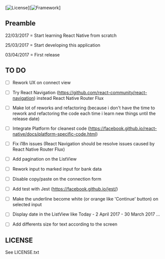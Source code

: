 [![License](https://img.shields.io/badge/license-AGPLv3-red.svg)][![Framework](https://img.shields.io/badge/React%20Native-0.42.3-blue.svg)]

## Preamble

22/03/2017 = Start learning React Native from scratch

25/03/2017 = Start developing this application

03/04/2017 = First release

## TO DO

- [ ] Rework UX on connect view
- [ ] Try React Navigation (https://github.com/react-community/react-navigation) instead React Native Router Flux
- [ ] Make lot of reworks and refactoring (because i don't have the time to rework and refactoring the code each time i learn new things until the release date)
- [ ] Integrate Platform for cleanest code (https://facebook.github.io/react-native/docs/platform-specific-code.html)
- [ ] Fix i18n issues (React Navigation should be resolve issues caused by React Native Router Flux)
- [ ] Add pagination on the ListView
- [ ] Rework input to marked input for bank data
- [ ] Disable copy/paste on the connection form
- [ ] Add test with Jest (https://facebook.github.io/jest/)
- [ ] Make the underline become white (or orange like 'Continue' button) on selected input
- [ ] Display date in the ListView like Today - 2 April 2017 - 30 March 2017 ...
- [ ] Add differents size for text according to the screen


## LICENSE

See LICENSE.txt